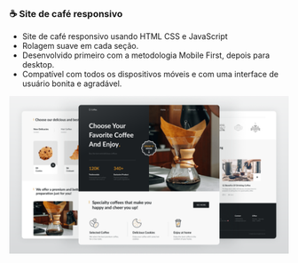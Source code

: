### ☕ Site de café responsivo

- Site de café responsivo usando HTML CSS e JavaScript
- Rolagem suave em cada seção.
- Desenvolvido primeiro com a metodologia Mobile First, depois para desktop.
- Compatível com todos os dispositivos móveis e com uma interface de usuário bonita e agradável.

![preview img](/preview.png)
